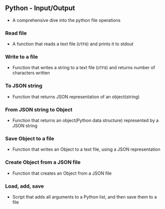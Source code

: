 ## Python - Input/Output
* A comprehensive dive into the python file operations
### Read file
* A function that reads a text file (`UTF8`) and prints it to stdout
### Write to a file
* Function that writes a string to a text file (`UTF8`) and returns number of characters written
### To JSON string
* Function that returns JSON representation of an object(string)
### From JSON string to Object
* Function that returns an object(Python data structure) represented by a JSON string
### Save Object to a file
* Function that writes an Object to a text file, using a JSON representation
### Create Object from a JSON file
* Function that creates an Object from a JSON file
### Load, add, save
* Script that adds all arguments to a Python list, and then save them to a file
